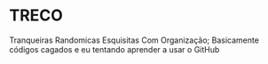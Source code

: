 # TRECO
Tranqueiras Randomicas Esquisitas Com Organização;
Basicamente códigos cagados e eu tentando aprender a usar o GitHub